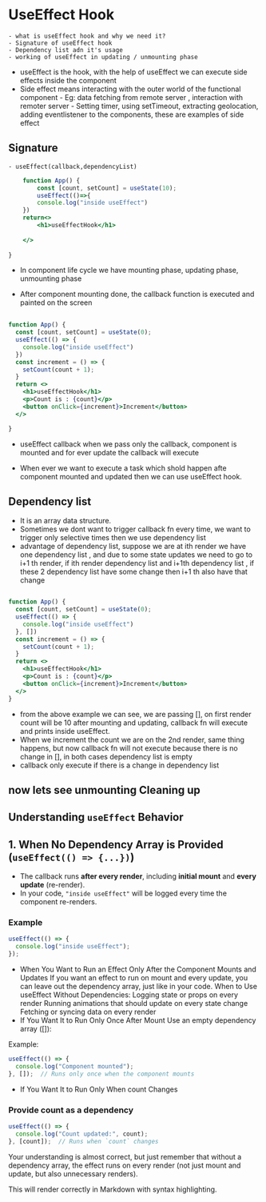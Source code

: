 # UseEffect Hook

    - what is useEffect hook and why we need it?
    - Signature of useEffect hook
    - Dependency list adn it's usage
    - working of useEffect in updating / unmounting phase

- useEffect is the hook, with the help of useEffect we can execute side effects inside the component
- Side effect means interacting with the outer world of the functional component
        - Eg: data fetching from remote server , interaction with remoter server
        - Setting timer, using setTimeout, extracting geolocation, adding eventlistener to the components, these are examples of side effect

## Signature

    - useEffect(callback,dependencyList) 

```jsx
    function App() {
        const [count, setCount] = useState(10);
        useEffect(()=>{
        console.log("inside useEffect")
    })
    return<>
        <h1>useEffectHook</h1>
        
    </>
    
}
```

- In component life cycle we have mounting phase, updating phase, unmounting phase

- After component mounting done, the callback function is executed and painted on the screen

```jsx
    
function App() {
  const [count, setCount] = useState(0);
  useEffect(() => {
    console.log("inside useEffect")
  })
  const increment = () => {
    setCount(count + 1);
  }
  return <>
    <h1>useEffectHook</h1>
    <p>Count is : {count}</p>
    <button onClick={increment}>Increment</button>
  </>

}
```

- useEffect callback when we pass only the callback, component is mounted and for ever update the callback will execute

- When ever we want to execute a task which shold happen afte component mounted and updated then we can use useEffect hook.

## Dependency list

- It is an array data structure.
- Sometimes we dont want to trigger callback fn every time, we want to trigger only selective times then we use dependency list
- advantage of dependency list, suppose we are at ith render we have one dependency list , and due to some state updates we need to go to i+1 th render, if ith render dependency list and i+1th dependency list , if these 2 dependency list have some change then i+1 th also have that change

```jsx

function App() {
  const [count, setCount] = useState(0);
  useEffect(() => {
    console.log("inside useEffect")
  }, [])
  const increment = () => {
    setCount(count + 1);
  }
  return <>
    <h1>useEffectHook</h1>
    <p>Count is : {count}</p>
    <button onClick={increment}>Increment</button>
  </>
}
```

- from the above example we can see, we are passing [], on first render count will be 10 after mounting and updating, callback fn will execute and prints inside useEffect.  
- When we increment the count we are on the 2nd render, same thing happens, but now callback fn will not execute because there is no change in [], in both cases dependency list is empty
- callback only execute if there is a change in dependency list

## now lets see unmounting Cleaning up




## Understanding `useEffect` Behavior

## 1. When No Dependency Array is Provided (`useEffect(() => {...})`)

- The callback runs **after every render**, including **initial mount** and **every update** (re-render).
- In your code, `"inside useEffect"` will be logged every time the component re-renders.

### Example

```jsx
useEffect(() => {
  console.log("inside useEffect");
});
```

- When You Want to Run an Effect Only After the Component Mounts and Updates
If you want an effect to run on mount and every update, you can leave out the dependency array, just like in your code.
When to Use useEffect Without Dependencies:
Logging state or props on every render
Running animations that should update on every state change
Fetching or syncing data on every render
- If You Want It to Run Only Once After Mount
Use an empty dependency array ([]):

Example:

```jsx
useEffect(() => {
  console.log("Component mounted");
}, []);  // Runs only once when the component mounts
```

- If You Want It to Run Only When count Changes

### Provide count as a dependency

```jsx
useEffect(() => {
  console.log("Count updated:", count);
}, [count]);  // Runs when `count` changes
```

Your understanding is almost correct, but just remember that without a dependency array, the effect runs on every render (not just mount and update, but also unnecessary renders).

This will render correctly in Markdown with syntax highlighting.
